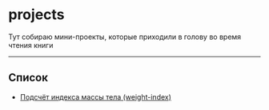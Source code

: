 # projects

Тут собираю мини-проекты, которые приходили в голову во время чтения книги

----

## Список

- [Подсчёт индекса массы тела (weight-index)](https://github.com/andybeardness/Learning-C/tree/main/projects/weight-index)